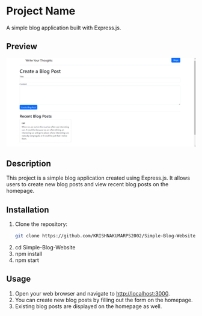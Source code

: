 # Project Name

A simple blog application built with Express.js.

## Preview

![Website Preview](public/preview.png)

## Description

This project is a simple blog application created using Express.js. It allows users to create new blog posts and view recent blog posts on the homepage.

## Installation

1. Clone the repository:
   ```bash
   git clone https://github.com/KRISHNAKUMARPS2002/Simple-Blog-Website.git


1. cd Simple-Blog-Website
2. npm install
3. npm start

## Usage

1. Open your web browser and navigate to [http://localhost:3000](http://localhost:3000).
2. You can create new blog posts by filling out the form on the homepage.
3. Existing blog posts are displayed on the homepage as well.
